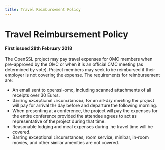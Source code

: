 ```yaml
---
title: Travel Reimbursement Policy
---
```

# Travel Reimbursement Policy

#### First issued 28th February 2018 

The OpenSSL project may pay travel expenses for OMC members when
pre-approved by the OMC or when it is an official OMC meeting (as
determined by vote). Project members may seek to be reimbursed if their
employer is not covering the expense. The requirements for reimbursement
are:

-   An email sent to openssl-omc, including scanned attachments of all
    receipts over 30 Euros.
-   Barring exceptional circumstances, for an all-day meeting the
    project will pay for arrival the day before and departure the
    following morning.
-   When presenting at a conference, the project will pay the expenses
    for the entire conference provided the attendee agrees to act as
    representative of the project during that time.
-   Reasonable lodging and meal expenses during the travel time will be
    covered.
-   Barring exceptional circumstances, room service, minibar, in-room
    movies, and other similar amenities are not covered.
